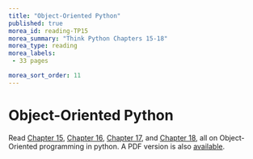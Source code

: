 ```yaml
---
title: "Object-Oriented Python"
published: true
morea_id: reading-TP15
morea_summary: "Think Python Chapters 15-18"
morea_type: reading
morea_labels:
 - 33 pages

morea_sort_order: 11
---
```

# Object-Oriented Python

Read [Chapter 15](http://www.greenteapress.com/thinkpython/html/thinkpython016.html), [Chapter 16](http://www.greenteapress.com/thinkpython/html/thinkpython017.html), [Chapter 17](http://www.greenteapress.com/thinkpython/html/thinkpython018.html), and [Chapter 18](http://www.greenteapress.com/thinkpython/html/thinkpython019.html), all on Object-Oriented programming in python. A PDF version is also [available]({{site.baseurl}}/morea/materials/thinkpython.pdf).